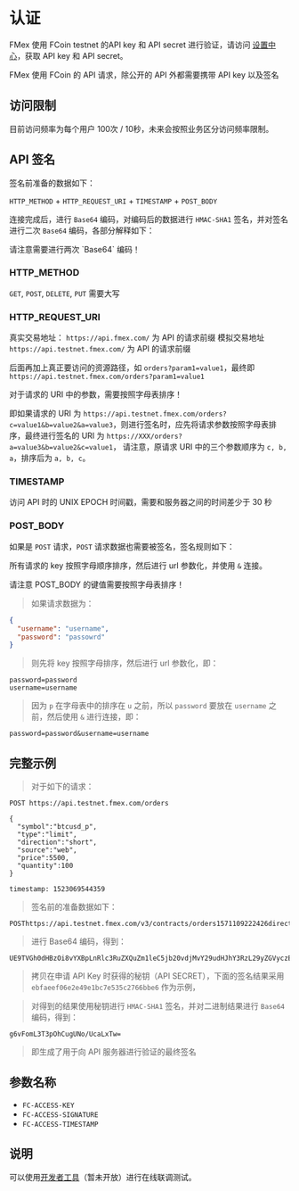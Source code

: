 # 认证


FMex 使用 FCoin testnet 的API key 和 API secret 进行验证，请访问 [设置中心](https://exchange.fcoin.com/settings/api)，获取 API key 和 API secret。

FMex 使用 FCoin 的 API 请求，除公开的 API 外都需要携带 API key 以及签名




## 访问限制

目前访问频率为每个用户 100次 / 10秒，未来会按照业务区分访问频率限制。




## API 签名

签名前准备的数据如下：

`HTTP_METHOD` + `HTTP_REQUEST_URI` + `TIMESTAMP` + `POST_BODY`

连接完成后，进行 `Base64` 编码，对编码后的数据进行 `HMAC-SHA1` 签名，并对签名进行二次 `Base64` 编码，各部分解释如下：

<aside class="warning">
请注意需要进行两次 `Base64` 编码！
</aside>

### HTTP_METHOD

`GET`, `POST`, `DELETE`, `PUT` 需要大写

### HTTP_REQUEST_URI
真实交易地址：
`https://api.fmex.com/` 为 API 的请求前缀
模拟交易地址
`https://api.testnet.fmex.com/` 为 API 的请求前缀


后面再加上真正要访问的资源路径，如 `orders?param1=value1`，最终即 `https://api.testnet.fmex.com/orders?param1=value1`

对于请求的 URI 中的参数，需要按照字母表排序！

即如果请求的 URI 为 `https://api.testnet.fmex.com/orders?c=value1&b=value2&a=value3`，则进行签名时，应先将请求参数按照字母表排序，最终进行签名的 URI 为 `https://XXX/orders?a=value3&b=value2&c=value1`，
请注意，原请求 URI 中的三个参数顺序为 `c, b, a`，排序后为 `a, b, c`。

### TIMESTAMP

访问 API 时的 UNIX EPOCH 时间戳，需要和服务器之间的时间差少于 30 秒

### POST_BODY

如果是 `POST` 请求，`POST` 请求数据也需要被签名，签名规则如下：

所有请求的 key 按照字母顺序排序，然后进行 url 参数化，并使用 `&` 连接。

<aside class="warning">
请注意 POST_BODY 的键值需要按照字母表排序！
</aside>

> 如果请求数据为：

```json
{
  "username": "username",
  "password": "passowrd"
}
```

> 则先将 key 按照字母排序，然后进行 url 参数化，即：

```
password=password
username=username
```

> 因为 `p` 在字母表中的排序在 `u` 之前，所以 `password` 要放在 `username` 之前，然后使用 `&` 进行连接，即：

```
password=password&username=username
```

## 完整示例

> 对于如下的请求：

```
POST https://api.testnet.fmex.com/orders

{
  "symbol":"btcusd_p",
  "type":"limit",
  "direction":"short",
  "source":"web",
  "price":5500,
  "quantity":100
}

timestamp: 1523069544359
```

> 签名前的准备数据如下：

```
POSThttps://api.testnet.fmex.com/v3/contracts/orders1571109222426direction=short&price=5500&quantity=100&source=WEB&symbol=btcusd_p&type=limit
```

> 进行 Base64 编码，得到：

```
UE9TVGh0dHBzOi8vYXBpLnRlc3RuZXQuZm1leC5jb20vdjMvY29udHJhY3RzL29yZGVyczE1NzExMDkyMjI0MjZkaXJlY3Rpb249c2hvcnQmcHJpY2U9NTUwMCZxdWFudGl0eT0xMDAmc291cmNlPVdFQiZzeW1ib2w9YnRjdXNkX3AmdHlwZT1saW1pdA==
```

> 拷贝在申请 API Key 时获得的秘钥（API SECRET），下面的签名结果采用 `ebfaeef06e2e49e1bc7e535c2766bbe6` 作为示例，

> 对得到的结果使用秘钥进行 `HMAC-SHA1` 签名，并对二进制结果进行 `Base64` 编码，得到：

```
g6vFomL3T3pOhCugUNo/UcaLxTw=
```

> 即生成了用于向 API 服务器进行验证的最终签名

## 参数名称

* `FC-ACCESS-KEY`
* `FC-ACCESS-SIGNATURE`
* `FC-ACCESS-TIMESTAMP`

## 说明

可以使用[开发者工具]()（暂未开放）进行在线联调测试。
